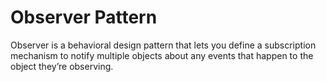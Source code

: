# Observer Pattern

Observer is a behavioral design pattern that lets you define a subscription mechanism to notify multiple objects about any events that happen to the object they’re observing.

